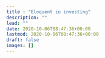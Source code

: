 ```yaml
---
title : "Eloquent in investing"
description: ""
lead: ""
date: 2020-10-06T08:47:36+00:00
lastmod: 2020-10-06T08:47:36+00:00
draft: false
images: []
---
```


<!--
[![Deploy to Netlify](https://www.netlify.com/img/deploy/button.svg)](https://app.netlify.com/start/deploy?repository=https://github.com/h-enk/hyas "Deploy to Netlify")
-->
